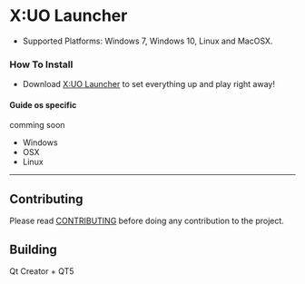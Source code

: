 # X:UO Launcher

* Supported Platforms: Windows 7, Windows 10, Linux and MacOSX.

### How To Install

* Download [X:UO Launcher](https://github.com/crossuo/xuolauncher/releases) to set everything up and play right away!

#### Guide os specific 

comming soon

* Windows
* OSX
* Linux

--------------

## Contributing

Please read [CONTRIBUTING](docs/CONTRIBUTING.md) before doing any contribution to the project.

## Building

Qt Creator + QT5